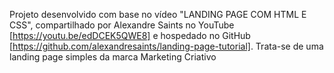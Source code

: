 Projeto desenvolvido com base no vídeo "LANDING PAGE COM HTML E CSS", compartilhado por Alexandre Saints no YouTube [https://youtu.be/edDCEK5QWE8] e hospedado no GitHub [https://github.com/alexandresaints/landing-page-tutorial]. Trata-se de uma landing page simples da marca Marketing Criativo
